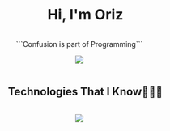 <div id="user-content-toc">
  <ul align="center">
    <summary><h1 style="display: inline-block">Hi, I'm Oriz</h1></summary>
  </ul>
</div>

<p align="center">```Confusion is part of Programming```</p>

<p align="center">
  <img unselectable="on" src="http://streak-stats.demolab.com?user=orz14&theme=holi-theme&hide_border=true&background=0D1117&mode=weekly"/><br>
</p>

<div id="user-content-toc">
  <ul align="center">
    <summary><h2 style="display: inline-block">Technologies That I Know👨🏻‍💻</h2></summary>
  </ul>
</div>
<p align="center">
  <a href="https://orzproject.my.id">
    <img src="https://skillicons.dev/icons?i=php,laravel,jquery,git,bootstrap,css,github,html,js,mysql,postgres,nextjs,nodejs,postman,react,tailwind,vscode&perline=14" />
  </a>
</p>
